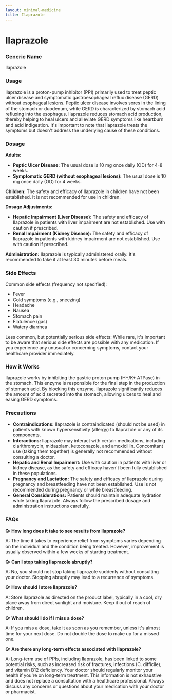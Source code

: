 ```yaml
---
layout: minimal-medicine
title: Ilaprazole
---
```


# Ilaprazole
### Generic Name
Ilaprazole

### Usage
Ilaprazole is a proton-pump inhibitor (PPI) primarily used to treat peptic ulcer disease and symptomatic gastroesophageal reflux disease (GERD) without esophageal lesions.  Peptic ulcer disease involves sores in the lining of the stomach or duodenum, while GERD is characterized by stomach acid refluxing into the esophagus. Ilaprazole reduces stomach acid production, thereby helping to heal ulcers and alleviate GERD symptoms like heartburn and acid indigestion.  It's important to note that Ilaprazole treats the symptoms but doesn't address the underlying cause of these conditions.

### Dosage

**Adults:**

* **Peptic Ulcer Disease:** The usual dose is 10 mg once daily (OD) for 4-8 weeks.
* **Symptomatic GERD (without esophageal lesions):** The usual dose is 10 mg once daily (OD) for 4 weeks.

**Children:**  The safety and efficacy of Ilaprazole in children have not been established.  It is not recommended for use in children.


**Dosage Adjustments:**

* **Hepatic Impairment (Liver Disease):** The safety and efficacy of Ilaprazole in patients with liver impairment are not established. Use with caution if prescribed.
* **Renal Impairment (Kidney Disease):** The safety and efficacy of Ilaprazole in patients with kidney impairment are not established. Use with caution if prescribed.

**Administration:** Ilaprazole is typically administered orally. It's recommended to take it at least 30 minutes before meals.


### Side Effects

Common side effects (frequency not specified):

* Fever
* Cold symptoms (e.g., sneezing)
* Headache
* Nausea
* Stomach pain
* Flatulence (gas)
* Watery diarrhea

Less common, but potentially serious side effects:  While rare, it's important to be aware that serious side effects are possible with any medication. If you experience any unusual or concerning symptoms, contact your healthcare provider immediately.

### How it Works

Ilaprazole works by inhibiting the gastric proton pump (H+/K+ ATPase) in the stomach. This enzyme is responsible for the final step in the production of stomach acid. By blocking this enzyme, Ilaprazole significantly reduces the amount of acid secreted into the stomach, allowing ulcers to heal and easing GERD symptoms.


### Precautions

* **Contraindications:** Ilaprazole is contraindicated (should not be used) in patients with known hypersensitivity (allergy) to Ilaprazole or any of its components.
* **Interactions:** Ilaprazole may interact with certain medications, including clarithromycin, midazolam, ketoconazole, and amoxicillin.  Concomitant use (taking them together) is generally not recommended without consulting a doctor.
* **Hepatic and Renal Impairment:** Use with caution in patients with liver or kidney disease, as the safety and efficacy haven't been fully established in these populations.
* **Pregnancy and Lactation:** The safety and efficacy of Ilaprazole during pregnancy and breastfeeding have not been established. Use is not recommended during pregnancy or while breastfeeding.
* **General Considerations:** Patients should maintain adequate hydration while taking Ilaprazole.  Always follow the prescribed dosage and administration instructions carefully.

### FAQs

**Q: How long does it take to see results from Ilaprazole?**

A: The time it takes to experience relief from symptoms varies depending on the individual and the condition being treated.  However, improvement is usually observed within a few weeks of starting treatment.

**Q: Can I stop taking Ilaprazole abruptly?**

A:  No, you should not stop taking Ilaprazole suddenly without consulting your doctor.  Stopping abruptly may lead to a recurrence of symptoms.

**Q: How should I store Ilaprazole?**

A: Store Ilaprazole as directed on the product label, typically in a cool, dry place away from direct sunlight and moisture.  Keep it out of reach of children.

**Q: What should I do if I miss a dose?**

A: If you miss a dose, take it as soon as you remember, unless it's almost time for your next dose.  Do not double the dose to make up for a missed one.

**Q: Are there any long-term effects associated with Ilaprazole?**

A: Long-term use of PPIs, including Ilaprazole, has been linked to some potential risks, such as increased risk of fractures, infections (C. difficile), and vitamin B12 deficiency.  Your doctor should regularly monitor your health if you're on long-term treatment.  This information is not exhaustive and does not replace a consultation with a healthcare professional.  Always discuss any concerns or questions about your medication with your doctor or pharmacist.
